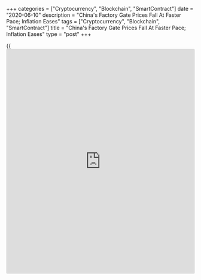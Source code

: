 +++
categories = ["Cryptocurrency", "Blockchain", "SmartContract"]
date = "2020-06-10"
description = "China's Factory Gate Prices Fall At Faster Pace; Inflation Eases"
tags = ["Cryptocurrency", "Blockchain", "SmartContract"]
title = "China's Factory Gate Prices Fall At Faster Pace; Inflation Eases"
type = "post"
+++

{{<iframe id="large-banner" src="https://www.bounty.group/#slide=13.0" width="100%" height="600" scrolling="no" style="border: 0px solid rgb(216, 221, 230); border-radius: 3px;">}}

China's factory gate prices fell deep into deflation in May and consumer
price growth slowed for the fourth straight month, reflecting weak
demand despite government measures to boost spending and exports after
[coronavirus][1] pandemic hit the [economy][2].

Producer prices fell by more-than-expected 3.7 percent on a yearly basis
after declining 3.1 percent in April, data published by the National
Bureau of Statistics revealed on Wednesday.

This was the biggest fall in around four years. Economists had forecast
an annual drop of 3.3 percent.

The marked decline in producer prices is set to weigh on industrial
profitability, which dropped at a slower pace in April.

Consumer price inflation eased to a 14-month low of 2.4 percent in May
from 3.3 percent in April, data showed. Prices were expected to climb
2.7 percent. Inflation has been slowing since February.

Food prices gained 10.6 percent but slower than the 14.8 percent
increase logged in April. Food inflation was largely driven by an 81.7
percent increase in pork prices.  
At the same time, non-food prices rose only 0.4 percent, the same rate
as reported a month ago.

Food prices aside, the recent decline in inflation could be nearing an
end, Julian Evans-Pritchard, an economist at Capital Economics, said.

Core inflation, which excludes food and energy prices, remained
unchanged at 1.1 percent in May.

On a monthly basis, overall consumer prices decreased 0.8 percent,
following a 0.9 percent drop a month ago. Likewise, producer prices were
down 0.4 percent versus a 1.3 percent drop in April.

For comments and feedback [contact](https://www.playgroundfx.com/contact/): editorial@rtt[news](https://www.letsplayfx.com/blog/forex-news-website/).com

[Business News][3]

   1. www.rtt[news](https://www.letsplayfx.com/blog/forex-news-website/).com/list/coronavirus.aspx
   2. www.rtt[news](https://www.letsplayfx.com/blog/forex-news-website/).com/Content/EconomicNews.aspx
   3. www.rtt[news](https://www.letsplayfx.com/blog/forex-news-website/).com/Content/Business.aspx
